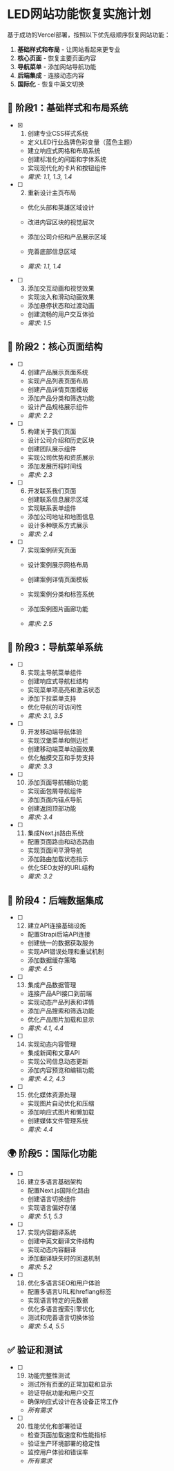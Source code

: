 # LED网站功能恢复实施计划

基于成功的Vercel部署，按照以下优先级顺序恢复网站功能：
1. **基础样式和布局** - 让网站看起来更专业
2. **核心页面** - 恢复主要页面内容  
3. **导航菜单** - 添加网站导航功能
4. **后端集成** - 连接动态内容
5. **国际化** - 恢复中英文切换

## 🎨 阶段1：基础样式和布局系统

- [x] 1. 创建专业CSS样式系统


  - 定义LED行业品牌色彩变量（蓝色主题）
  - 建立响应式网格和布局系统
  - 创建标准化的间距和字体系统
  - 实现现代化的卡片和按钮组件
  - _需求: 1.1, 1.3, 1.4_



- [ ] 2. 重新设计主页布局
  - 优化头部和英雄区域设计
  - 改进内容区块的视觉层次
  - 添加公司介绍和产品展示区域


  - 完善底部信息区域
  - _需求: 1.1, 1.4_

- [ ] 3. 添加交互动画和视觉效果
  - 实现淡入和滑动动画效果
  - 添加悬停状态和过渡动画
  - 创建流畅的用户交互体验
  - _需求: 1.5_

## 📄 阶段2：核心页面结构

- [ ] 4. 创建产品展示页面系统
  - 实现产品列表页面布局
  - 创建产品详情页面模板
  - 添加产品分类和筛选功能
  - 设计产品规格展示组件
  - _需求: 2.2_

- [ ] 5. 构建关于我们页面
  - 设计公司介绍和历史区块
  - 创建团队展示组件
  - 实现公司优势和资质展示
  - 添加发展历程时间线
  - _需求: 2.3_

- [ ] 6. 开发联系我们页面
  - 创建联系信息展示区域
  - 实现联系表单组件
  - 添加公司地址和地图信息
  - 设计多种联系方式展示
  - _需求: 2.4_

- [ ] 7. 实现案例研究页面
  - 设计案例展示网格布局
  - 创建案例详情页面模板
  - 实现案例分类和标签系统

  - 添加案例图片画廊功能
  - _需求: 2.5_

## 🧭 阶段3：导航菜单系统

- [ ] 8. 实现主导航菜单组件
  - 创建响应式导航栏结构
  - 实现菜单项高亮和激活状态
  - 添加下拉菜单支持
  - 优化导航的可访问性
  - _需求: 3.1, 3.5_

- [ ] 9. 开发移动端导航体验
  - 实现汉堡菜单和侧边栏
  - 创建移动端菜单动画效果
  - 优化触摸交互和手势支持
  - _需求: 3.3_

- [ ] 10. 添加页面导航辅助功能
  - 实现面包屑导航组件
  - 添加页面内锚点导航
  - 创建返回顶部功能
  - _需求: 3.4_

- [ ] 11. 集成Next.js路由系统
  - 配置页面路由和动态路由
  - 实现页面间平滑导航
  - 添加路由加载状态指示
  - 优化SEO友好的URL结构
  - _需求: 3.2_

## 🔌 阶段4：后端数据集成

- [ ] 12. 建立API连接基础设施
  - 配置Strapi后端API连接
  - 创建统一的数据获取服务
  - 实现API错误处理和重试机制
  - 添加数据缓存策略
  - _需求: 4.5_

- [ ] 13. 集成产品数据管理
  - 连接产品API接口到前端
  - 实现动态产品列表和详情
  - 添加产品搜索和筛选功能
  - 优化产品图片加载和显示
  - _需求: 4.1, 4.4_

- [ ] 14. 实现动态内容管理
  - 集成新闻和文章API
  - 实现公司信息动态更新
  - 添加内容预览和编辑功能
  - _需求: 4.2, 4.3_

- [ ] 15. 优化媒体资源处理
  - 实现图片自动优化和压缩
  - 添加响应式图片和懒加载
  - 创建媒体文件管理系统
  - _需求: 4.4_

## 🌍 阶段5：国际化功能

- [ ] 16. 建立多语言基础架构
  - 配置Next.js国际化路由
  - 创建语言切换组件
  - 实现语言偏好存储
  - _需求: 5.1, 5.3_

- [ ] 17. 实现内容翻译系统
  - 创建中英文翻译文件结构
  - 实现动态内容翻译
  - 添加翻译缺失时的回退机制
  - _需求: 5.2_

- [ ] 18. 优化多语言SEO和用户体验
  - 配置多语言URL和hreflang标签
  - 实现语言特定的元数据
  - 优化多语言搜索引擎优化
  - 测试和完善语言切换体验
  - _需求: 5.4, 5.5_

## ✅ 验证和测试

- [ ] 19. 功能完整性测试
  - 测试所有页面的正常加载和显示
  - 验证导航功能和用户交互
  - 确保响应式设计在各设备正常工作
  - _所有需求_

- [ ] 20. 性能优化和部署验证
  - 检查页面加载速度和性能指标
  - 验证生产环境部署的稳定性
  - 监控用户体验和错误率
  - _所有需求_